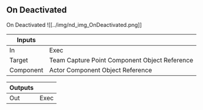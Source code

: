 ## On Deactivated
On Deactivated
![[../img/nd_img_OnDeactivated.png]]

|Inputs||
|--|--|
| In | Exec |
| Target | Team Capture Point Component Object Reference |
| Component | Actor Component Object Reference |

|Outputs||
|--|--|
| Out | Exec |
